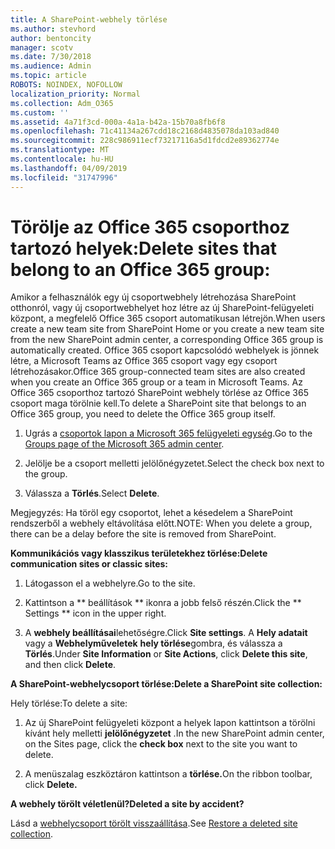 ```yaml
---
title: A SharePoint-webhely törlése
ms.author: stevhord
author: bentoncity
manager: scotv
ms.date: 7/30/2018
ms.audience: Admin
ms.topic: article
ROBOTS: NOINDEX, NOFOLLOW
localization_priority: Normal
ms.collection: Adm_O365
ms.custom: ''
ms.assetid: 4a71f3cd-000a-4a1a-b42a-15b70a8fb6f8
ms.openlocfilehash: 71c41134a267cdd18c2168d4835078da103ad840
ms.sourcegitcommit: 228c986911ecf73217116a5d1fdcd2e89362774e
ms.translationtype: MT
ms.contentlocale: hu-HU
ms.lasthandoff: 04/09/2019
ms.locfileid: "31747996"
---
```

# <a name="delete-sites-that-belong-to-an-office-365-group"></a><span data-ttu-id="b89f4-102">Törölje az Office 365 csoporthoz tartozó helyek:</span><span class="sxs-lookup"><span data-stu-id="b89f4-102">Delete sites that belong to an Office 365 group:</span></span>

<span data-ttu-id="b89f4-103">Amikor a felhasználók egy új csoportwebhely létrehozása SharePoint otthonról, vagy új csoportwebhelyet hoz létre az új SharePoint-felügyeleti központ, a megfelelő Office 365 csoport automatikusan létrejön.</span><span class="sxs-lookup"><span data-stu-id="b89f4-103">When users create a new team site from SharePoint Home or you create a new team site from the new SharePoint admin center, a corresponding Office 365 group is automatically created.</span></span> <span data-ttu-id="b89f4-104">Office 365 csoport kapcsolódó webhelyek is jönnek létre, a Microsoft Teams az Office 365 csoport vagy egy csoport létrehozásakor.</span><span class="sxs-lookup"><span data-stu-id="b89f4-104">Office 365 group-connected team sites are also created when you create an Office 365 group or a team in Microsoft Teams.</span></span> <span data-ttu-id="b89f4-105">Az Office 365 csoporthoz tartozó SharePoint webhely törlése az Office 365 csoport maga törölnie kell.</span><span class="sxs-lookup"><span data-stu-id="b89f4-105">To delete a SharePoint site that belongs to an Office 365 group, you need to delete the Office 365 group itself.</span></span> 
  
1. <span data-ttu-id="b89f4-106">Ugrás a [csoportok lapon a Microsoft 365 felügyeleti egység](https://portal.office.com/adminportal/home#/groups).</span><span class="sxs-lookup"><span data-stu-id="b89f4-106">Go to the [Groups page of the Microsoft 365 admin center](https://portal.office.com/adminportal/home#/groups).</span></span>
    
2. <span data-ttu-id="b89f4-107">Jelölje be a csoport melletti jelölőnégyzetet.</span><span class="sxs-lookup"><span data-stu-id="b89f4-107">Select the check box next to the group.</span></span>
    
3. <span data-ttu-id="b89f4-108">Válassza a **Törlés**.</span><span class="sxs-lookup"><span data-stu-id="b89f4-108">Select **Delete**.</span></span>
    
<span data-ttu-id="b89f4-109">Megjegyzés: Ha töröl egy csoportot, lehet a késedelem a SharePoint rendszerből a webhely eltávolítása előtt.</span><span class="sxs-lookup"><span data-stu-id="b89f4-109">NOTE: When you delete a group, there can be a delay before the site is removed from SharePoint.</span></span>
  
**<span data-ttu-id="b89f4-110">Kommunikációs vagy klasszikus területekhez törlése:</span><span class="sxs-lookup"><span data-stu-id="b89f4-110">Delete communication sites or classic sites:</span></span>**

1. <span data-ttu-id="b89f4-111">Látogasson el a webhelyre.</span><span class="sxs-lookup"><span data-stu-id="b89f4-111">Go to the site.</span></span>
  
2. <span data-ttu-id="b89f4-112">Kattintson a \*\* beállítások \*\* ikonra a jobb felső részén.</span><span class="sxs-lookup"><span data-stu-id="b89f4-112">Click the \*\* Settings \*\* icon in the upper right.</span></span> 
  
3. <span data-ttu-id="b89f4-113">A **webhely beállításai**lehetőségre.</span><span class="sxs-lookup"><span data-stu-id="b89f4-113">Click **Site settings**.</span></span> <span data-ttu-id="b89f4-114">A **Hely adatait** vagy a **Webhelyműveletek** **hely törlése**gombra, és válassza a **Törlés**.</span><span class="sxs-lookup"><span data-stu-id="b89f4-114">Under **Site Information** or **Site Actions**, click **Delete this site**, and then click **Delete**.</span></span>
  
**<span data-ttu-id="b89f4-115">A SharePoint-webhelycsoport törlése:</span><span class="sxs-lookup"><span data-stu-id="b89f4-115">Delete a SharePoint site collection:</span></span>**

<span data-ttu-id="b89f4-116">Hely törlése:</span><span class="sxs-lookup"><span data-stu-id="b89f4-116">To delete a site:</span></span>
  
1. <span data-ttu-id="b89f4-117">Az új SharePoint felügyeleti központ a helyek lapon kattintson a törölni kívánt hely melletti **jelölőnégyzetet** .</span><span class="sxs-lookup"><span data-stu-id="b89f4-117">In the new SharePoint admin center, on the Sites page, click the **check box** next to the site you want to delete.</span></span> 
    
2. <span data-ttu-id="b89f4-118">A menüszalag eszköztáron kattintson a **törlése.**</span><span class="sxs-lookup"><span data-stu-id="b89f4-118">On the ribbon toolbar, click **Delete.**</span></span>
    
**<span data-ttu-id="b89f4-119">A webhely törölt véletlenül?</span><span class="sxs-lookup"><span data-stu-id="b89f4-119">Deleted a site by accident?</span></span>**

<span data-ttu-id="b89f4-120">Lásd a [webhelycsoport törölt visszaállítása](https://go.microsoft.com/fwlink/?linkid=867660).</span><span class="sxs-lookup"><span data-stu-id="b89f4-120">See [Restore a deleted site collection](https://go.microsoft.com/fwlink/?linkid=867660).</span></span>
  

